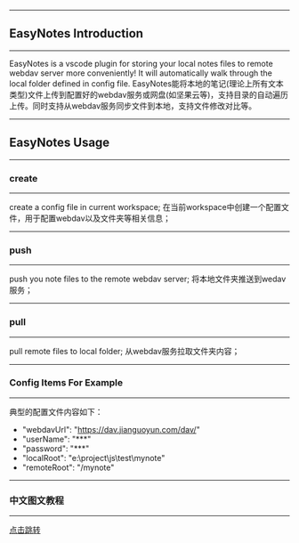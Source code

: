 ---------------------------
## EasyNotes Introduction
---------------------------
EasyNotes is a vscode plugin for storing your local notes files to remote webdav server more conveniently!
It will automatically walk through the local folder defined in config file.
EasyNotes能将本地的笔记(理论上所有文本类型)文件上传到配置好的webdav服务或网盘(如坚果云等)，支持目录的自动遍历上传。同时支持从webdav服务同步文件到本地，支持文件修改对比等。

---------------------------
## EasyNotes Usage
---------------------------

### create
---------------------------
create a config file in current workspace;
在当前workspace中创建一个配置文件，用于配置webdav以及文件夹等相关信息；

---------------------------
### push
---------------------------
push you note files to the remote webdav server;
将本地文件夹推送到wedav服务；

---------------------------
### pull
---------------------------
pull remote files to local folder;
从webdav服务拉取文件夹内容；

---------------------------
### Config Items For Example
---------------------------
典型的配置文件内容如下：
- "webdavUrl": "https://dav.jianguoyun.com/dav/"
- "userName": "***"
- "password": "***"
- "localRoot": "e:\\project\\js\\test\\mynote"
- "remoteRoot": "/mynote"

------------------
### 中文图文教程
------------------
[点击跳转](https://github.com/moqsien/easynotes/blob/main/usage.md)